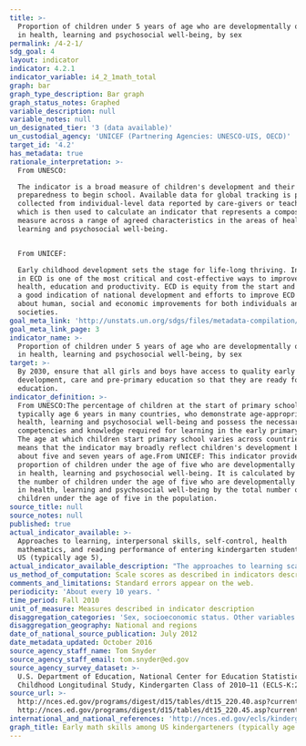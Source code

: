 ```yaml
---
title: >-
  Proportion of children under 5 years of age who are developmentally on track
  in health, learning and psychosocial well-being, by sex
permalink: /4-2-1/
sdg_goal: 4
layout: indicator
indicator: 4.2.1
indicator_variable: i4_2_1math_total
graph: bar
graph_type_description: Bar graph
graph_status_notes: Graphed
variable_description: null
variable_notes: null
un_designated_tier: '3 (data available)'
un_custodial_agency: 'UNICEF (Partnering Agencies: UNESCO-UIS, OECD)'
target_id: '4.2'
has_metadata: true
rationale_interpretation: >-
  From UNESCO:

  The indicator is a broad measure of children's development and their
  preparedness to begin school. Available data for global tracking is presently
  collected from individual-level data reported by care-givers or teachers,
  which is then used to calculate an indicator that represents a composite
  measure across a range of agreed characteristics in the areas of health,
  learning and psychosocial well-being.


  From UNICEF: 

  Early childhood development sets the stage for life-long thriving. Investing
  in ECD is one of the most critical and cost-effective ways to improve adult
  health, education and productivity. ECD is equity from the start and provides
  a good indication of national development and efforts to improve ECD can bring
  about human, social and economic improvements for both individuals and
  societies.
goal_meta_link: 'http://unstats.un.org/sdgs/files/metadata-compilation/Metadata-Goal-4.pdf'
goal_meta_link_page: 3
indicator_name: >-
  Proportion of children under 5 years of age who are developmentally on track
  in health, learning and psychosocial well-being, by sex
target: >-
  By 2030, ensure that all girls and boys have access to quality early childhood
  development, care and pre-primary education so that they are ready for primary
  education.
indicator_definition: >-
  From UNESCO:The percentage of children at the start of primary school,
  typically age 6 years in many countries, who demonstrate age-appropriate
  health, learning and psychosocial well-being and possess the necessary
  competencies and knowledge required for learning in the early primary grades.
  The age at which children start primary school varies across countries. This
  means that the indicator may broadly reflect children's development between
  about five and seven years of age.From UNICEF: This indicator provides the
  proportion of children under the age of five who are developmentally on track
  in health, learning and psychosocial well-being. It is calculated by dividing
  the number of children under the age of five who are developmentally on track
  in health, learning and psychosocial well-being by the total number of
  children under the age of five in the population.
source_title: null
source_notes: null
published: true
actual_indicator_available: >-
  Approaches to learning, interpersonal skills, self-control, health
  mathematics, and reading performance of entering kindergarten students in the
  US (typically age 5),
actual_indicator_available_description: "The approaches to learning scale is based on teachers' reports on how students rate in seven areas: attentiveness, task persistence, eagerness to learn, learning independence, ability to adapt easily to changes in routine, organization, and ability to follow classroom rules. Possible scores on the approaches to learning scale range from 1 to 4, with higher scores indicating that a child exhibits positive learning behaviors more often. The interpersonal skills scale is based on teachers' reports on the student’s skill in forming and maintaining friendships; getting along with people who are different; comforting or helping other children; expressing feelings, ideas, and opinions in positive ways; and showing sensitivity to the feelings of others. Possible scores on the interpersonal skills scale range from 1 to 4, with higher scores indicating that a child interacted with others in a positive way more often. The self-control scale is based on teachers' reports on the student’s ability to control behavior by respecting the property rights of others, controlling temper, accepting peer ideas for group activities, and responding appropriately to pressure from peers. Possible scores on the self-control scale range from 1 to 4, with higher scores indicating that a child exhibited behaviors indicative of self-control more often. Reading score reflects performance on questions measuring basic skills (print familiarity, letter recognition, beginning and ending sounds, rhyming words, and word recognition); vocabulary knowledge; and reading comprehension, including identifying information specifically stated in text (e.g., definitions, facts, and supporting details), making complex inferences from texts, and considering the text objectively and judging its appropriateness and quality. Possible scores for the reading assessment range from 0 to 120. Mathematics score reflects performance on questions on number sense, properties, and operations; measurement; geometry and spatial sense; data analysis, statistics, and probability (measured with a set of simple questions assessing children’s ability to read a graph); and prealgebra skills such as identification of patterns. Possible scores for the mathematics assessment range from 0 to 113. Socioeconomic status (SES) was measured by a composite score based on parental education and occupations and household income during the child’s kindergarten year. Variable name                Variable label i4_2_1learnapp_total\t    Mean approaches to learning score, total i4_2_1learnapp_male\t        Mean approaches to learning score, male i4_2_1learnapp_female\t    Mean approaches to learning score, female i4_2_1learnapp_lowses\t    Mean approaches to learning score, low quintile socioeconomic status i4_2_1learnapp_midses\t    Mean approaches to learning score, middle three quintiles socioeconomic status i4_2_1learnapp_highses\t    Mean approaches to learning score, low quintile socioeconomic status i4_2_1interperson_total\t    Mean interpersonal skills score, total i4_2_1interperson_male\t    Mean interpersonal skills score, male i4_2_1interperson_female\tMean interpersonal skills score, female i4_2_1interperson_indian\ti4_2_1interperson_lowses\tMean interpersonal skills score, low quintile socioeconomic status i4_2_1interperson_midses\tMean interpersonal skills score, middle three quintiles socioeconomic status i4_2_1interperson_highses\tMean interpersonal skills score, low quintile socioeconomic status i4_2_1control_total\t        Mean self-control score, total i4_2_1control_male\t        Mean self-control score, male i4_2_1control_female\t    Mean self-control score, female i4_2_1control_indian\t    Mean self-control score, American Indian/Alaska Native i4_2_1control_lowses\t    Mean self-control score, low quintile socioeconomic status i4_2_1control_midses\t    Mean self-control score, middle three quintiles socioeconomic status i4_2_1control_highses\t    Mean self-control score, low quintile socioeconomic status i4_2_1reading_total\t        Mean reading score, total i4_2_1reading_male\t        Mean reading score, male i4_2_1reading_female\t    Mean reading score, female i4_2_1reading_indian\t    Mean reading score, American Indian/Alaska Native i4_2_1reading_lowses\t    Mean reading score, low quintile socioeconomic status i4_2_1reading_midses\t    Mean reading score, middle three quintiles socioeconomic status i4_2_1reading_highses\t    Mean reading score, low quintile socioeconomic status i4_2_1math_total\t        Mean mathematics score, total i4_2_1math_male\t            Mean mathematics score, male i4_2_1math_female\t        Mean mathematics score, female i4_2_1math_indian\t        Mean mathematics score, American Indian/Alaska Native i4_2_1math_midses\t        Mean mathematics score, middle three quintiles socioeconomic status i4_2_1math_highses\t        Mean mathematics score, low quintile socioeconomic status"
us_method_of_computation: Scale scores as described in indicators description
comments_and_limitations: Standard errors appear on the web.
periodicity: 'About every 10 years. '
time_period: Fall 2010
unit_of_measure: Measures described in indicator description
disaggregation_categories: 'Sex, socioeconomic status. Other variables available on request. '
disaggregation_geography: National and regions
date_of_national_source_publication: July 2012
date_metadata_updated: October 2016
source_agency_staff_name: Tom Snyder
source_agency_staff_email: tom.snyder@ed.gov
source_agency_survey_dataset: >-
  U.S. Department of Education, National Center for Education Statistics, Early
  Childhood Longitudinal Study, Kindergarten Class of 2010–11 (ECLS-K:2011)
source_url: >-
  http://nces.ed.gov/programs/digest/d15/tables/dt15_220.40.asp?current=yes and
  http://nces.ed.gov/programs/digest/d15/tables/dt15_220.45.asp?current=yes
international_and_national_references: 'http://nces.ed.gov/ecls/kindergarten2011.asp'
graph_title: Early math skills among US kindergarteners (typically age 5)
---
```

